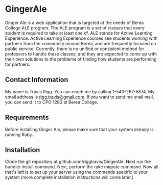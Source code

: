 # GingerAle
Ginger Ale is a web application that is targeted at the needs of Berea College ALE program. The ALE program is a set of classes that every student is required to take at least one of. ALE stands for Active Learning Experience. Active Learning Experience courses see students working with partners from the community around Berea, and are frequently focused on public service. Currently, there is no unified or consistent method for professors to handle these classes, and they are expected to come up with their own solutions to the problems of finding how students are performing for partners.

## Contact Information
My name is Travis Rigg. You can reach me by calling 1-540-267-5874. My email address is rigg.travis@gmail.com. If you want to send me snail mail, you can send it to CPO 1283 at Berea College.

## Requirements
Before installing Ginger Ale, please make sure that your system already is running Ruby.

## Installation
Clone the git repository at github.com/riggtravis/GingerAle. Next run the bundler install command. Next, perform the rake migrate command. Now all that's left is to set up your server using the commands specific to your system (more complete installation instructions will come later.)
